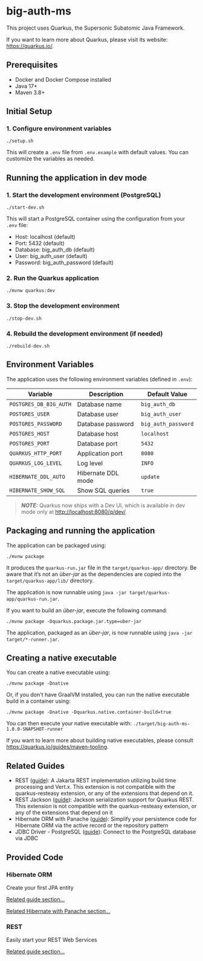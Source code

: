 # big-auth-ms

This project uses Quarkus, the Supersonic Subatomic Java Framework.

If you want to learn more about Quarkus, please visit its website: <https://quarkus.io/>.

## Prerequisites

- Docker and Docker Compose installed
- Java 17+ 
- Maven 3.8+

## Initial Setup

### 1. Configure environment variables

```shell script
./setup.sh
```

This will create a `.env` file from `.env.example` with default values. You can customize the variables as needed.

## Running the application in dev mode

### 1. Start the development environment (PostgreSQL)

```shell script
./start-dev.sh
```

This will start a PostgreSQL container using the configuration from your `.env` file:
- Host: localhost (default)
- Port: 5432 (default)
- Database: big_auth_db (default)
- User: big_auth_user (default)
- Password: big_auth_password (default)

### 2. Run the Quarkus application

```shell script
./mvnw quarkus:dev
```

### 3. Stop the development environment

```shell script
./stop-dev.sh
```

### 4. Rebuild the development environment (if needed)

```shell script
./rebuild-dev.sh
```

## Environment Variables

The application uses the following environment variables (defined in `.env`):

| Variable | Description | Default Value |
|----------|-------------|---------------|
| `POSTGRES_DB_BIG_AUTH` | Database name | `big_auth_db` |
| `POSTGRES_USER` | Database user | `big_auth_user` |
| `POSTGRES_PASSWORD` | Database password | `big_auth_password` |
| `POSTGRES_HOST` | Database host | `localhost` |
| `POSTGRES_PORT` | Database port | `5432` |
| `QUARKUS_HTTP_PORT` | Application port | `8080` |
| `QUARKUS_LOG_LEVEL` | Log level | `INFO` |
| `HIBERNATE_DDL_AUTO` | Hibernate DDL mode | `update` |
| `HIBERNATE_SHOW_SQL` | Show SQL queries | `true` |

> **_NOTE:_**  Quarkus now ships with a Dev UI, which is available in dev mode only at <http://localhost:8080/q/dev/>.

## Packaging and running the application

The application can be packaged using:

```shell script
./mvnw package
```

It produces the `quarkus-run.jar` file in the `target/quarkus-app/` directory.
Be aware that it’s not an _über-jar_ as the dependencies are copied into the `target/quarkus-app/lib/` directory.

The application is now runnable using `java -jar target/quarkus-app/quarkus-run.jar`.

If you want to build an _über-jar_, execute the following command:

```shell script
./mvnw package -Dquarkus.package.jar.type=uber-jar
```

The application, packaged as an _über-jar_, is now runnable using `java -jar target/*-runner.jar`.

## Creating a native executable

You can create a native executable using:

```shell script
./mvnw package -Dnative
```

Or, if you don't have GraalVM installed, you can run the native executable build in a container using:

```shell script
./mvnw package -Dnative -Dquarkus.native.container-build=true
```

You can then execute your native executable with: `./target/big-auth-ms-1.0.0-SNAPSHOT-runner`

If you want to learn more about building native executables, please consult <https://quarkus.io/guides/maven-tooling>.

## Related Guides

- REST ([guide](https://quarkus.io/guides/rest)): A Jakarta REST implementation utilizing build time processing and Vert.x. This extension is not compatible with the quarkus-resteasy extension, or any of the extensions that depend on it.
- REST Jackson ([guide](https://quarkus.io/guides/rest#json-serialisation)): Jackson serialization support for Quarkus REST. This extension is not compatible with the quarkus-resteasy extension, or any of the extensions that depend on it
- Hibernate ORM with Panache ([guide](https://quarkus.io/guides/hibernate-orm-panache)): Simplify your persistence code for Hibernate ORM via the active record or the repository pattern
- JDBC Driver - PostgreSQL ([guide](https://quarkus.io/guides/datasource)): Connect to the PostgreSQL database via JDBC

## Provided Code

### Hibernate ORM

Create your first JPA entity

[Related guide section...](https://quarkus.io/guides/hibernate-orm)

[Related Hibernate with Panache section...](https://quarkus.io/guides/hibernate-orm-panache)


### REST

Easily start your REST Web Services

[Related guide section...](https://quarkus.io/guides/getting-started-reactive#reactive-jax-rs-resources)

